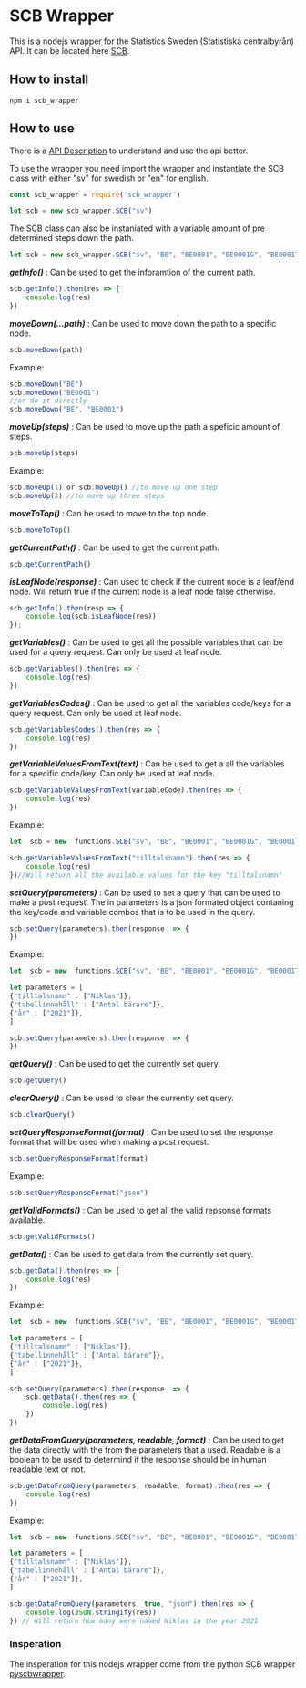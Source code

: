# SCB Wrapper

This is a nodejs wrapper for the Statistics Sweden (Statistiska centralbyrån) API. It can be located here [SCB](http://www.scb.se/en/api). 

## How to install
```
npm i scb_wrapper
```

## How to use

There is a [API Description](https://www.scb.se/contentassets/79c32c72783a4f67b202ad3189f921b9/api_description.pdf) to understand and use the api better.

To use the wrapper you need import the wrapper and instantiate the SCB class with either "sv" for swedish or "en" for english.
```javascript
const scb_wrapper = require('scb_wrapper')

let scb = new scb_wrapper.SCB("sv")
```
The  SCB class can also be instaniated with a variable amount of pre determined steps down the path.
```javascript
let scb = new scb_wrapper.SCB("sv", "BE", "BE0001", "BE0001G", "BE0001T06AR")
```
 ***getInfo()*** : Can be used to get the inforamtion of the current path.
```javascript
scb.getInfo().then(res => {
    console.log(res)
})
```
***moveDown(...path)*** : Can be used to move down the path to a specific node.
```javascript
scb.moveDown(path)
```
Example:
```javascript
scb.moveDown("BE")
scb.moveDown("BE0001")
//or do it directly
scb.moveDown("BE", "BE0001")
```
***moveUp(steps)*** : Can be used to move up the path a speficic amount of steps.
```javascript
scb.moveUp(steps)
```
Example:
```javascript
scb.moveUp(1) or scb.moveUp() //to move up one step
scb.moveUp(3) //to move up three steps
```
***moveToTop()*** :  Can be used to move to the top node.
```javascript
scb.moveToTop()
```
***getCurrentPath()*** : Can be used to get the current path.
```javascript
scb.getCurrentPath()
```
***isLeafNode(response)*** : Can used to check if the current node is a leaf/end node. Will return true if the current node is a leaf node false otherwise.
```javascript
scb.getInfo().then(resp => {
    console.log(scb.isLeafNode(res))
});
```
***getVariables()*** : Can be used to get all the possible variables that can be used for a query request. Can only be used at leaf node.
```javascript
scb.getVariables().then(res => {
    console.log(res)
})
```
***getVariablesCodes()*** : Can be used to get all the variables code/keys for a query request. Can only be used at leaf node.
```javascript
scb.getVariablesCodes().then(res => {
    console.log(res)
})
```
***getVariableValuesFromText(text)*** : Can be used to get a all the variables for a specific code/key. Can only be used at leaf node.
```javascript
scb.getVariableValuesFromText(variableCode).then(res => {
    console.log(res)
})
```
Example:
```javascript
let  scb = new  functions.SCB("sv", "BE", "BE0001", "BE0001G", "BE0001T06AR")

scb.getVariableValuesFromText("tilltalsnamn").then(res => {
    console.log(res)
})//Will return all the available values for the key "tilltalsnamn"
```
***setQuery(parameters)*** : Can be used to set a query that can be used to make a post request. The in parameters is a json formated object contaning the key/code and variable combos that is to be used in the query.
```javascript
scb.setQuery(parameters).then(response  => {
})
```
Example:
```javascript
let  scb = new  functions.SCB("sv", "BE", "BE0001", "BE0001G", "BE0001T06AR")

let parameters = [
{"tilltalsnamn" : ["Niklas"]},
{"tabellinnehåll" : ["Antal bärare"]},
{"år" : ["2021"]},
]

scb.setQuery(parameters).then(response  => {
})
```
***getQuery()*** : Can be used to get the currently set query.
```javascript
scb.getQuery()
```
***clearQuery()*** : Can be used to clear the currently set query.
```javascript
scb.clearQuery()
```
***setQueryResponseFormat(format)*** : Can be used to set the response format that will be used when making a post request.
```javascript
scb.setQueryResponseFormat(format)
```
Example:
```javascript
scb.setQueryResponseFormat("json")
```
***getValidFormats()*** : Can be used to get all the valid repsonse formats available.
```javascript
scb.getValidFormats()
```
***getData()*** : Can be used to get data from the currently set query.
```javascript
scb.getData().then(res => {
    console.log(res)
})
```
Example:
```javascript
let  scb = new  functions.SCB("sv", "BE", "BE0001", "BE0001G", "BE0001T06AR")

let parameters = [
{"tilltalsnamn" : ["Niklas"]},
{"tabellinnehåll" : ["Antal bärare"]},
{"år" : ["2021"]},
]

scb.setQuery(parameters).then(response  => {
    scb.getData().then(res => {
        console.log(res)
    })
})
```
***getDataFromQuery(parameters, readable, format)*** : Can be used to get the data directly with the from the parameters that a used. Readable is a boolean to be used to determind if the response should be in human readable text or not.
```javascript
scb.getDataFromQuery(parameters, readable, format).then(res => {
    console.log(res)
})
```
Example:
```javascript
let  scb = new  functions.SCB("sv", "BE", "BE0001", "BE0001G", "BE0001T06AR")

let parameters = [
{"tilltalsnamn" : ["Niklas"]},
{"tabellinnehåll" : ["Antal bärare"]},
{"år" : ["2021"]},
]

scb.getDataFromQuery(parameters, true, "json").then(res => {
    console.log(JSON.stringify(res))
}) // Will return how many were named Niklas in the year 2021
```

### Insperation
The insperation for this nodejs wrapper come from the python SCB wrapper [pyscbwrapper](https://github.com/kirajcg/pyscbwrapper).